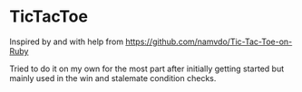 # TicTacToe

Inspired by and with help from https://github.com/namvdo/Tic-Tac-Toe-on-Ruby

Tried to do it on my own for the most part after initially getting started but
mainly used in the win and stalemate condition checks.
